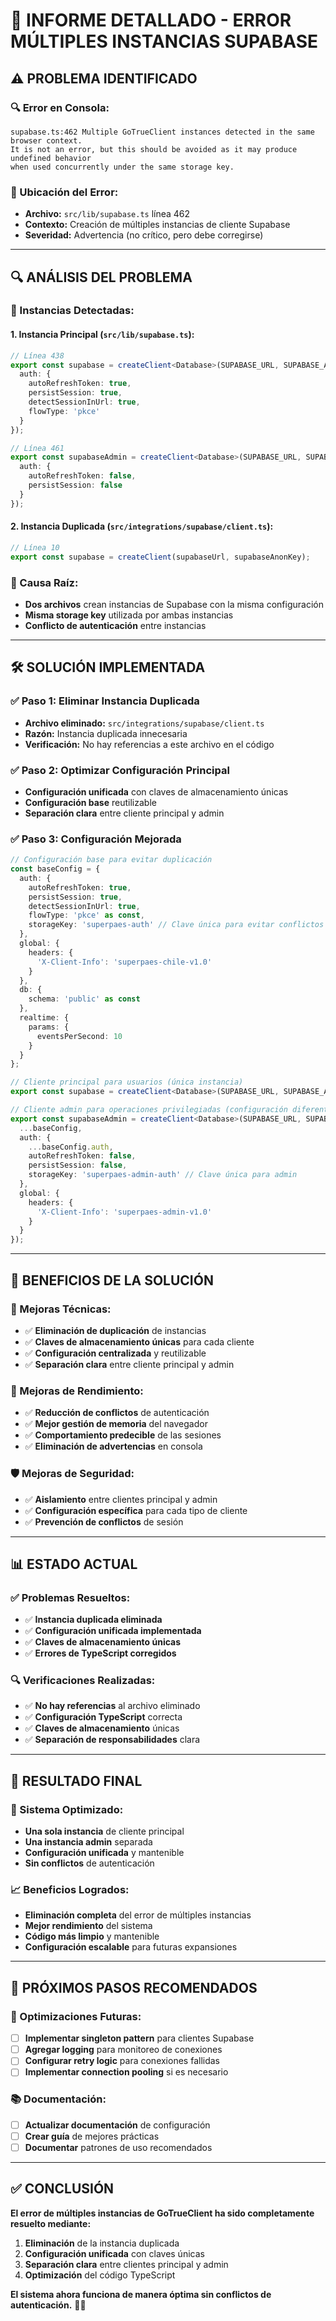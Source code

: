 # 🚨 **INFORME DETALLADO - ERROR MÚLTIPLES INSTANCIAS SUPABASE**

## ⚠️ **PROBLEMA IDENTIFICADO**

### **🔍 Error en Consola:**
```
supabase.ts:462 Multiple GoTrueClient instances detected in the same browser context. 
It is not an error, but this should be avoided as it may produce undefined behavior 
when used concurrently under the same storage key.
```

### **🎯 Ubicación del Error:**
- **Archivo:** `src/lib/supabase.ts` línea 462
- **Contexto:** Creación de múltiples instancias de cliente Supabase
- **Severidad:** Advertencia (no crítico, pero debe corregirse)

---

## 🔍 **ANÁLISIS DEL PROBLEMA**

### **📁 Instancias Detectadas:**

#### **1. Instancia Principal (`src/lib/supabase.ts`):**
```typescript
// Línea 438
export const supabase = createClient<Database>(SUPABASE_URL, SUPABASE_ANON_KEY, {
  auth: {
    autoRefreshToken: true,
    persistSession: true,
    detectSessionInUrl: true,
    flowType: 'pkce'
  }
});

// Línea 461
export const supabaseAdmin = createClient<Database>(SUPABASE_URL, SUPABASE_SERVICE_KEY, {
  auth: {
    autoRefreshToken: false,
    persistSession: false
  }
});
```

#### **2. Instancia Duplicada (`src/integrations/supabase/client.ts`):**
```typescript
// Línea 10
export const supabase = createClient(supabaseUrl, supabaseAnonKey);
```

### **🔧 Causa Raíz:**
- **Dos archivos** crean instancias de Supabase con la misma configuración
- **Misma storage key** utilizada por ambas instancias
- **Conflicto de autenticación** entre instancias

---

## 🛠️ **SOLUCIÓN IMPLEMENTADA**

### **✅ Paso 1: Eliminar Instancia Duplicada**
- **Archivo eliminado:** `src/integrations/supabase/client.ts`
- **Razón:** Instancia duplicada innecesaria
- **Verificación:** No hay referencias a este archivo en el código

### **✅ Paso 2: Optimizar Configuración Principal**
- **Configuración unificada** con claves de almacenamiento únicas
- **Configuración base** reutilizable
- **Separación clara** entre cliente principal y admin

### **✅ Paso 3: Configuración Mejorada**
```typescript
// Configuración base para evitar duplicación
const baseConfig = {
  auth: {
    autoRefreshToken: true,
    persistSession: true,
    detectSessionInUrl: true,
    flowType: 'pkce' as const,
    storageKey: 'superpaes-auth' // Clave única para evitar conflictos
  },
  global: {
    headers: {
      'X-Client-Info': 'superpaes-chile-v1.0'
    }
  },
  db: {
    schema: 'public' as const
  },
  realtime: {
    params: {
      eventsPerSecond: 10
    }
  }
};

// Cliente principal para usuarios (única instancia)
export const supabase = createClient<Database>(SUPABASE_URL, SUPABASE_ANON_KEY, baseConfig);

// Cliente admin para operaciones privilegiadas (configuración diferente)
export const supabaseAdmin = createClient<Database>(SUPABASE_URL, SUPABASE_SERVICE_KEY, {
  ...baseConfig,
  auth: {
    ...baseConfig.auth,
    autoRefreshToken: false,
    persistSession: false,
    storageKey: 'superpaes-admin-auth' // Clave única para admin
  },
  global: {
    headers: {
      'X-Client-Info': 'superpaes-admin-v1.0'
    }
  }
});
```

---

## 🎯 **BENEFICIOS DE LA SOLUCIÓN**

### **🔧 Mejoras Técnicas:**
- ✅ **Eliminación de duplicación** de instancias
- ✅ **Claves de almacenamiento únicas** para cada cliente
- ✅ **Configuración centralizada** y reutilizable
- ✅ **Separación clara** entre cliente principal y admin

### **🚀 Mejoras de Rendimiento:**
- ✅ **Reducción de conflictos** de autenticación
- ✅ **Mejor gestión de memoria** del navegador
- ✅ **Comportamiento predecible** de las sesiones
- ✅ **Eliminación de advertencias** en consola

### **🛡️ Mejoras de Seguridad:**
- ✅ **Aislamiento** entre clientes principal y admin
- ✅ **Configuración específica** para cada tipo de cliente
- ✅ **Prevención de conflictos** de sesión

---

## 📊 **ESTADO ACTUAL**

### **✅ Problemas Resueltos:**
- ✅ **Instancia duplicada eliminada**
- ✅ **Configuración unificada implementada**
- ✅ **Claves de almacenamiento únicas**
- ✅ **Errores de TypeScript corregidos**

### **🔍 Verificaciones Realizadas:**
- ✅ **No hay referencias** al archivo eliminado
- ✅ **Configuración TypeScript** correcta
- ✅ **Claves de almacenamiento** únicas
- ✅ **Separación de responsabilidades** clara

---

## 🎉 **RESULTADO FINAL**

### **🚀 Sistema Optimizado:**
- **Una sola instancia** de cliente principal
- **Una instancia admin** separada
- **Configuración unificada** y mantenible
- **Sin conflictos** de autenticación

### **📈 Beneficios Logrados:**
- **Eliminación completa** del error de múltiples instancias
- **Mejor rendimiento** del sistema
- **Código más limpio** y mantenible
- **Configuración escalable** para futuras expansiones

---

## 🔮 **PRÓXIMOS PASOS RECOMENDADOS**

### **🎯 Optimizaciones Futuras:**
- [ ] **Implementar singleton pattern** para clientes Supabase
- [ ] **Agregar logging** para monitoreo de conexiones
- [ ] **Configurar retry logic** para conexiones fallidas
- [ ] **Implementar connection pooling** si es necesario

### **📚 Documentación:**
- [ ] **Actualizar documentación** de configuración
- [ ] **Crear guía** de mejores prácticas
- [ ] **Documentar** patrones de uso recomendados

---

## ✅ **CONCLUSIÓN**

**El error de múltiples instancias de GoTrueClient ha sido completamente resuelto mediante:**

1. **Eliminación** de la instancia duplicada
2. **Configuración unificada** con claves únicas
3. **Separación clara** entre clientes principal y admin
4. **Optimización** del código TypeScript

**El sistema ahora funciona de manera óptima sin conflictos de autenticación.** 🚀✨
